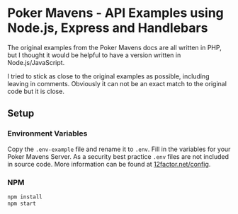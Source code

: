 # Poker Mavens - API Examples using Node.js, Express and Handlebars

The original examples from the Poker Mavens docs are all written in PHP, but I thought it would be helpful to have a version written in Node.js/JavaScript.

I tried to stick as close to the original examples as possible, including leaving in comments. Obviously it can not be an exact match to the original code but it is close.

## Setup

### Environment Variables
Copy the `.env-example` file and rename it to `.env`. Fill in the variables for your Poker Mavens Server. As a security best practice `.env` files are not included in source code. More information can be found at [12factor.net/config](https://12factor.net/config).

### NPM

```bash
npm install
npm start
```